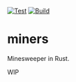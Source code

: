 [![Test](https://github.com/smellyshovel/miners/actions/workflows/test.yml/badge.svg)](https://github.com/smellyshovel/miners/actions/workflows/test.yml)
[![Build](https://github.com/smellyshovel/miners/actions/workflows/build.yml/badge.svg)](https://github.com/smellyshovel/miners/actions/workflows/build.yml)

# miners
Minesweeper in Rust.

WIP
